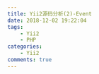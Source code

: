 ```yaml
---
title: Yii2源码分析(2)-Event
date: 2018-12-02 19:22:04
tags:
    - Yii2
    - PHP
categories:
    - Yii2
comments: true
---
```

